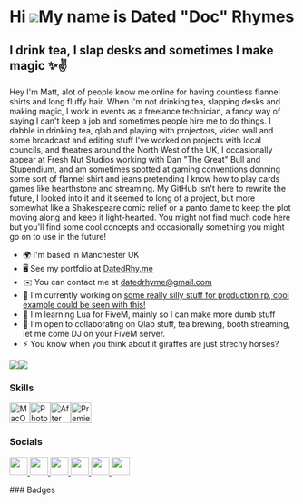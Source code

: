Hi ![](https://user-images.githubusercontent.com/18350557/176309783-0785949b-9127-417c-8b55-ab5a4333674e.gif)My name is Dated "Doc" Rhymes
==========================================================================================================================================

I drink tea, I slap desks and sometimes I make magic ✨✌
-------------------------------------------------------

Hey I'm Matt, alot of people know me online for having countless flannel shirts and long fluffy hair. When I'm not drinking tea, slapping desks and making magic, I work in events as a freelance technician, a fancy way of saying I can't keep a job and sometimes people hire me to do things. I dabble in drinking tea, qlab and playing with projectors, video wall and some broadcast and editing stuff I've worked on projects with local councils, and theatres around the North West of the UK, I occasionally appear at Fresh Nut Studios working with Dan "The Great" Bull and Stupendium, and am sometimes spotted at gaming conventions donning some sort of flannel shirt and jeans pretending I know how to play cards games like hearthstone and streaming. My GitHub isn't here to rewrite the future, I looked into it and it seemed to long of a project, but more somewhat like a Shakespeare comic relief or a panto dame to keep the plot moving along and keep it light-hearted. You might not find much code here but you'll find some cool concepts and occasionally something you might go on to use in the future!

* 🌍  I'm based in Manchester UK
* 🖥️  See my portfolio at [DatedRhy.me](http://datedrhy.me)
* ✉️  You can contact me at [datedrhyme@gmail.com](mailto:datedrhyme@gmail.com)
* 🚀  I'm currently working on [some really silly stuff for production rp, cool example could be seen with this!](http://twitter.com/DatedRhyme/status/1715181921364312339)
* 🧠  I'm learning Lua for FiveM, mainly so I can make more dumb stuff
* 🤝  I'm open to collaborating on Qlab stuff, tea brewing, booth streaming, let me come DJ on your FiveM server.
* ⚡  You know when you think about it giraffes are just strechy horses?

<a href="https://www.x.com/DatedRhyme" target="_blank" rel="noreferrer"><img
src="https://img.shields.io/twitter/follow/DatedRhyme?logo=twitter&style=for-the-badge&color=0891b2&labelColor=1c1917"
/></a><a href="https://www.twitch.tv/DatedRhymes713" target="_blank" rel="noreferrer"><img
src="https://img.shields.io/twitch/status/DatedRhymes713?logo=twitchsx&style=for-the-badge&color=0891b2&labelColor=1c1917&label=TWITCH+STATUS" /></a>
### Skills

<p align="left">
<a href="https://apple.com" target="_blank" rel="noreferrer"><img src="https://raw.githubusercontent.com/danielcranney/readme-generator/main/public/icons/skills/macos-colored.svg" width="36" height="36" alt="MacOS" /></a><a href="https://www.adobe.com/uk/products/photoshop.html" target="_blank" rel="noreferrer"><img src="https://raw.githubusercontent.com/danielcranney/readme-generator/main/public/icons/skills/photoshop-colored.svg" width="36" height="36" alt="Photoshop" /></a><a href="https://www.adobe.com/uk/products/aftereffects.html" target="_blank" rel="noreferrer"><img src="https://raw.githubusercontent.com/danielcranney/readme-generator/main/public/icons/skills/aftereffects-colored.svg" width="36" height="36" alt="After Effects" /></a><a href="https://www.adobe.com/uk/products/premiere.html" target="_blank" rel="noreferrer"><img src="https://raw.githubusercontent.com/danielcranney/readme-generator/main/public/icons/skills/premierepro-colored.svg" width="36" height="36" alt="Premiere Pro" /></a>
</p>

### Socials

<p align="left"> <a href="https://discord.com/users/DatedRhyme" target="_blank" rel="noreferrer"> <picture> <source media="(prefers-color-scheme: dark)" srcset="undefined" /> <source media="(prefers-color-scheme: light)" srcset="https://raw.githubusercontent.com/danielcranney/readme-generator/main/public/icons/socials/discord.svg" /> <img src="https://raw.githubusercontent.com/danielcranney/readme-generator/main/public/icons/socials/discord.svg" width="32" height="32" /> </picture> </a> <a href="https://www.github.com/DatedRhyme" target="_blank" rel="noreferrer"> <picture> <source media="(prefers-color-scheme: dark)" srcset="https://raw.githubusercontent.com/danielcranney/readme-generator/main/public/icons/socials/github-dark.svg" /> <source media="(prefers-color-scheme: light)" srcset="https://raw.githubusercontent.com/danielcranney/readme-generator/main/public/icons/socials/github.svg" /> <img src="https://raw.githubusercontent.com/danielcranney/readme-generator/main/public/icons/socials/github.svg" width="32" height="32" /> </picture> </a> <a href="http://www.instagram.com/DatedRhyme" target="_blank" rel="noreferrer"> <picture> <source media="(prefers-color-scheme: dark)" srcset="undefined" /> <source media="(prefers-color-scheme: light)" srcset="https://raw.githubusercontent.com/danielcranney/readme-generator/main/public/icons/socials/instagram.svg" /> <img src="https://raw.githubusercontent.com/danielcranney/readme-generator/main/public/icons/socials/instagram.svg" width="32" height="32" /> </picture> </a> <a href="https://www.x.com/DatedRhyme" target="_blank" rel="noreferrer"> <picture> <source media="(prefers-color-scheme: dark)" srcset="https://raw.githubusercontent.com/danielcranney/readme-generator/main/public/icons/socials/twitter-dark.svg" /> <source media="(prefers-color-scheme: light)" srcset="https://raw.githubusercontent.com/danielcranney/readme-generator/main/public/icons/socials/twitter.svg" /> <img src="https://raw.githubusercontent.com/danielcranney/readme-generator/main/public/icons/socials/twitter.svg" width="32" height="32" /> </picture> </a> <a href="https://www.youtube.com/@DatedRhyme" target="_blank" rel="noreferrer"> <picture> <source media="(prefers-color-scheme: dark)" srcset="undefined" /> <source media="(prefers-color-scheme: light)" srcset="https://raw.githubusercontent.com/danielcranney/readme-generator/main/public/icons/socials/youtube.svg" /> <img src="https://raw.githubusercontent.com/danielcranney/readme-generator/main/public/icons/socials/youtube.svg" width="32" height="32" /> </picture> </a> <a href="https://www.twitch.tv/DatedRhymes713" target="_blank" rel="noreferrer"> <picture> <source media="(prefers-color-scheme: dark)" srcset="undefined" /> <source media="(prefers-color-scheme: light)" srcset="https://raw.githubusercontent.com/danielcranney/readme-generator/main/public/icons/socials/twitch.svg" /> <img src="https://raw.githubusercontent.com/danielcranney/readme-generator/main/public/icons/socials/twitch.svg" width="32" height="32" /> </picture> </a></p>
### Badges
